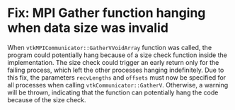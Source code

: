 # Fix: MPI Gather function hanging when data size was invalid

When `vtkMPICommunicator::GatherVVoidArray` function was called, the program could potentially hang because of a size check function inside the implementation. The size check could trigger an early return only for the failing process, which left the other processes hanging indefinitely. Due to this fix, the parameters `recvLengths` and `offsets` must now be specified for all processes when calling `vtkCommunicator::GatherV`. Otherwise, a warning will be thrown, indicating that the function can potentially hang the code because of the size check.
